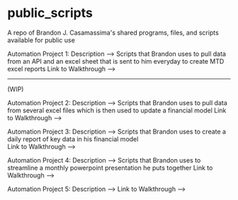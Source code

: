 # public_scripts

A repo of Brandon J. Casamassima's shared programs, files, and scripts available for public use

Automation Project 1:
    Description --> Scripts that Brandon uses to pull data from an API and an excel sheet that is sent to him everyday to create MTD excel reports 
    Link to Walkthrough --> 
__________________________________________________________________________________________________________________________________________________________________________________________
(WIP)

Automation Project 2:
    Description --> Scripts that Brandon uses to pull data from several excel files which is then used to update a financial model
    Link to Walkthrough --> 

Automation Project 3: 
    Description --> Scripts that Brandon uses to create a daily report of key data in his financial model  
    Link to Walkthrough --> 

Automation Project 4:
    Description --> Scripts that Brandon uses to streamline a monthly powerpoint presentation he puts together
    Link to Walkthrough --> 

Automation Project 5:
    Description --> 
    Link to Walkthrough --> 